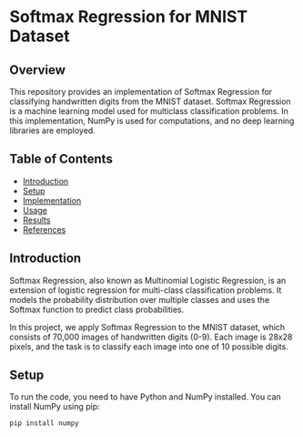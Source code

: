# Softmax Regression for MNIST Dataset

## Overview

This repository provides an implementation of Softmax Regression for classifying handwritten digits from the MNIST dataset. Softmax Regression is a machine learning model used for multiclass classification problems. In this implementation, NumPy is used for computations, and no deep learning libraries are employed.

## Table of Contents

- [Introduction](#introduction)
- [Setup](#setup)
- [Implementation](#implementation)
- [Usage](#usage)
- [Results](#results)
- [References](#references)

## Introduction

Softmax Regression, also known as Multinomial Logistic Regression, is an extension of logistic regression for multi-class classification problems. It models the probability distribution over multiple classes and uses the Softmax function to predict class probabilities.

In this project, we apply Softmax Regression to the MNIST dataset, which consists of 70,000 images of handwritten digits (0-9). Each image is 28x28 pixels, and the task is to classify each image into one of 10 possible digits.

## Setup

To run the code, you need to have Python and NumPy installed. You can install NumPy using pip:

```bash
pip install numpy
